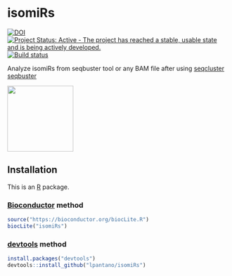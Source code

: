 isomiRs
=======

[![DOI](https://zenodo.org/badge/doi/10.5281/zenodo.45382.svg)](http://dx.doi.org/10.5281/zenodo.45382)
[![Project Status: Active - The project has reached a stable, usable state and is being actively developed.](http://www.repostatus.org/badges/latest/active.svg)](http://www.repostatus.org/#active)
[![Build status](https://secure.travis-ci.org/lpantano/isomiRs.png)](https://secure.travis-ci.org/lpantano/isomiRs.png)

Analyze isomiRs from seqbuster tool  or any BAM file after using [seqcluster seqbuster](http://seqcluster.readthedocs.io/mirna_annotation.html#mirna-isomirs-annotation-with-python)

<img src="https://github.com/lpantano/isomiRs/raw/master/inst/stickers/isomirs.png" width="150" height="150" />

[Bioconductor]: https://bioconductor.org
[devtools]: https://cran.r-project.org/package=devtools
[R]: https://www.r-project.org

## Installation

This is an [R][] package.

### [Bioconductor][] method

```r
source("https://bioconductor.org/biocLite.R")
biocLite("isomiRs")
```

### [devtools][] method

```r
install.packages("devtools")
devtools::install_github("lpantano/isomiRs")
```
